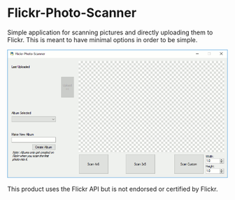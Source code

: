 # Flickr-Photo-Scanner

Simple application for scanning pictures and directly uploading them to Flickr. This is meant to have minimal options in order to be simple.

![alt tag](https://raw.githubusercontent.com/leighwoltman/Flickr-Photo-Scanner/master/Resources/Screenshot.gif)

This product uses the Flickr API but is not endorsed or certified by Flickr.